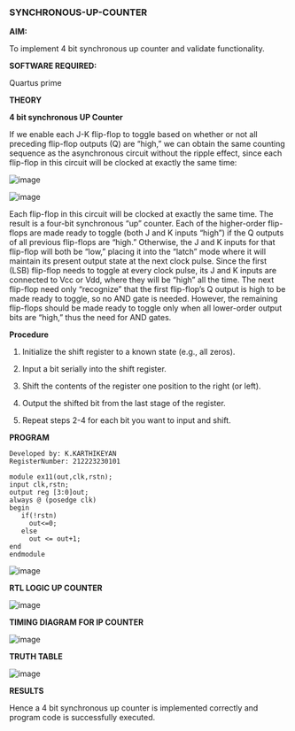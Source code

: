 ### SYNCHRONOUS-UP-COUNTER

**AIM:**

To implement 4 bit synchronous up counter and validate functionality.

**SOFTWARE REQUIRED:**

Quartus prime

**THEORY**

**4 bit synchronous UP Counter**

If we enable each J-K flip-flop to toggle based on whether or not all preceding flip-flop outputs (Q) are “high,” we can obtain the same counting sequence as the asynchronous circuit without the ripple effect, since each flip-flop in this circuit will be clocked at exactly the same time:

![image](https://github.com/naavaneetha/SYNCHRONOUS-UP-COUNTER/assets/154305477/d5db3fa0-e413-404c-b80e-b2f39d82e7e8)


![image](https://github.com/naavaneetha/SYNCHRONOUS-UP-COUNTER/assets/154305477/52cb61eb-d04b-442d-810c-31185a68410b)

Each flip-flop in this circuit will be clocked at exactly the same time.
The result is a four-bit synchronous “up” counter. Each of the higher-order flip-flops are made ready to toggle (both J and K inputs “high”) if the Q outputs of all previous flip-flops are “high.”
Otherwise, the J and K inputs for that flip-flop will both be “low,” placing it into the “latch” mode where it will maintain its present output state at the next clock pulse.
Since the first (LSB) flip-flop needs to toggle at every clock pulse, its J and K inputs are connected to Vcc or Vdd, where they will be “high” all the time.
The next flip-flop need only “recognize” that the first flip-flop’s Q output is high to be made ready to toggle, so no AND gate is needed.
However, the remaining flip-flops should be made ready to toggle only when all lower-order output bits are “high,” thus the need for AND gates.

**Procedure**

1. Initialize the shift register to a known state (e.g., all zeros).

2. Input a bit serially into the shift register.

3. Shift the contents of the register one position to the right (or left).

4. Output the shifted bit from the last stage of the register.

5. Repeat steps 2-4 for each bit you want to input and shift.

**PROGRAM**
```
Developed by: K.KARTHIKEYAN
RegisterNumber: 212223230101

module ex11(out,clk,rstn);
input clk,rstn;
output reg [3:0]out;
always @ (posedge clk)
begin
   if(!rstn)
     out<=0;
   else 
     out <= out+1;
end
endmodule
```

![image](https://github.com/Hashwatha/SYNCHRONOUS-UP-COUNTER/assets/150231431/483ac08e-32d6-49f6-b31a-1c2ca5bc98f6)

**RTL LOGIC UP COUNTER**

![image](https://github.com/Hashwatha/SYNCHRONOUS-UP-COUNTER/assets/150231431/8c8c3d07-4aa8-4a94-a89d-0ce3b6ae56a7)

**TIMING DIAGRAM FOR IP COUNTER**

![image](https://github.com/Hashwatha/SYNCHRONOUS-UP-COUNTER/assets/150231431/9c4df86d-2616-40be-a8cb-65f10331c91f)

**TRUTH TABLE**

![image](https://github.com/Hashwatha/SYNCHRONOUS-UP-COUNTER/assets/150231431/f10e3ba0-17dc-43cf-ae81-560e03ccd7e0)

**RESULTS**

Hence a 4 bit synchronous up counter is implemented correctly and program code is successfully executed.

